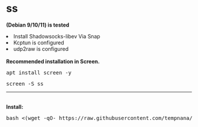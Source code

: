 # ss
<b>(Debian 9/10/11) is tested</b>
<li>Install Shadowsocks-libev Via Snap</li>
<li>Kcptun is configured</li>
<li>udp2raw is configured</li>
<br>
<b>Recommended installation in Screen.</b>
<br>
<pre>
apt install screen -y
</pre>
<pre>
screen -S ss
</pre>
<hr>
<br>
<b>Install:</b>
<pre>
bash <(wget -qO- https://raw.githubusercontent.com/tempnana/ss/main/install.sh)
</pre>
<!--
<b>Install Shadowsocks-libev + Kcptun:</b>
<pre>
bash <(wget -qO- https://raw.githubusercontent.com/tempnana/ss/main/ss-kcptun.sh)
</pre>
<b>Only Install Shadowsocks-libev:</b>
<pre>
bash <(wget -qO- https://raw.githubusercontent.com/tempnana/ss/main/ss.sh)
</pre>
<b>Other server add Shadowsocks-libev:</b>
<pre>
bash <(wget -qO- https://raw.githubusercontent.com/tempnana/ss/main/s.sh)
</pre>
-->
<!--
<br>
<p>Manage it:</p>
<pre>
systemctl start snap.shadowsocks-libev.ss-server-daemon.service
systemctl stop snap.shadowsocks-libev.ss-server-daemon.service
systemctl restart snap.shadowsocks-libev.ss-server-daemon.service
systemctl status snap.shadowsocks-libev.ss-server-daemon.service
</pre>
<br>
<b>Only kcptun:</b>
<br>
<pre>
bash <(wget -qO- https://raw.githubusercontent.com/tempnana/ss/main/kcponly.sh)
</pre>
-->
